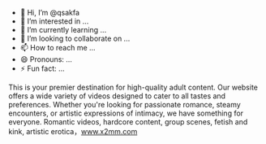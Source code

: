 - 👋 Hi, I’m @qsakfa
- 👀 I’m interested in ...
- 🌱 I’m currently learning ...
- 💞️ I’m looking to collaborate on ...
- 📫 How to reach me ...
- 😄 Pronouns: ...
- ⚡ Fun fact: ...

<!---
qsakfa/qsakfa is a ✨ special ✨ repository because its `README.md` (this file) appears on your GitHub profile.
You can click the Preview link to take a look at your changes.
--->
This is your premier destination for high-quality adult content. Our website offers a wide variety of videos designed to cater to all tastes and preferences. Whether you're looking for passionate romance, steamy encounters, or artistic expressions of intimacy, we have something for everyone. Romantic videos, hardcore content, group scenes, fetish and kink, artistic erotica，www.x2mm.com
